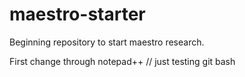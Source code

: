 # maestro-starter

Beginning repository to start maestro research.

First change through notepad++ // just testing git bash

